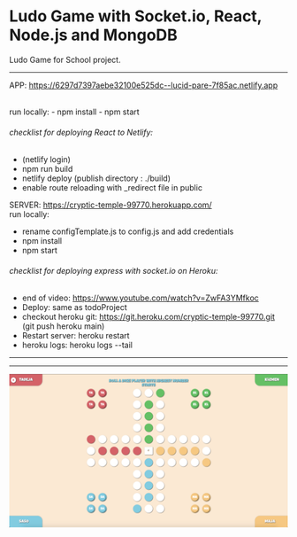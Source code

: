 # Ludo Game with Socket.io, React, Node.js and MongoDB

Ludo Game for School project.

<hr/>

APP: https://6297d7397aebe32100e525dc--lucid-pare-7f85ac.netlify.app

<br />
run locally:
- npm install
- npm start

###### checklist for deploying React to Netlify:
- (netlify login)
- npm run build
- netlify deploy (publish directory : ./build)
- enable route reloading with _redirect file in public

SERVER: https://cryptic-temple-99770.herokuapp.com/
<br />
run locally: 
- rename configTemplate.js to config.js and add credentials
- npm install
- npm start

###### checklist for deploying express with socket.io on Heroku:
- end of video: https://www.youtube.com/watch?v=ZwFA3YMfkoc
- Deploy: same as todoProject 
- checkout heroku git: https://git.heroku.com/cryptic-temple-99770.git (git push heroku main)
- Restart server: heroku restart
- heroku logs: heroku logs --tail
<hr/>

<hr/>

<img src="https://github.com/Kersic/LudoGame/blob/master/gameScreenshot.png" width="600">